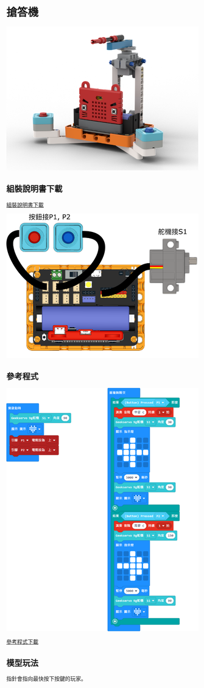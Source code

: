 # 搶答機

![](../images/quiz.png)

## 組裝說明書下載

[組裝說明書下載](https://drive.google.com/drive/folders/1wg_edUZFrqyUONA0FJ6vFBkGArRsfnf4?usp=sharing)

![](../images/quiz_wire.png)

## 參考程式

![](../images/quiz_code.png)

[參考程式下載](https://makecode.microbit.org/_acKe5J6UxioC)

## 模型玩法

指針會指向最快按下按鍵的玩家。